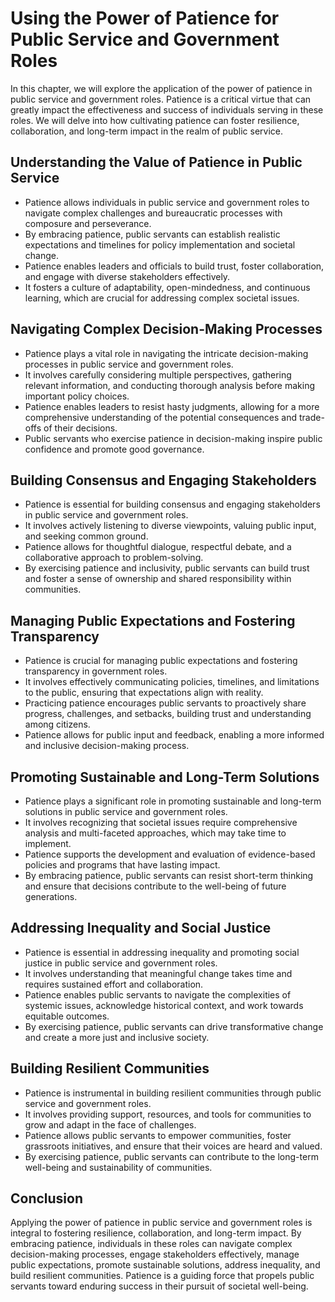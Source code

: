 Using the Power of Patience for Public Service and Government Roles
============================================================================

In this chapter, we will explore the application of the power of patience in public service and government roles. Patience is a critical virtue that can greatly impact the effectiveness and success of individuals serving in these roles. We will delve into how cultivating patience can foster resilience, collaboration, and long-term impact in the realm of public service.

**Understanding the Value of Patience in Public Service**
---------------------------------------------------------

* Patience allows individuals in public service and government roles to navigate complex challenges and bureaucratic processes with composure and perseverance.
* By embracing patience, public servants can establish realistic expectations and timelines for policy implementation and societal change.
* Patience enables leaders and officials to build trust, foster collaboration, and engage with diverse stakeholders effectively.
* It fosters a culture of adaptability, open-mindedness, and continuous learning, which are crucial for addressing complex societal issues.

**Navigating Complex Decision-Making Processes**
------------------------------------------------

* Patience plays a vital role in navigating the intricate decision-making processes in public service and government roles.
* It involves carefully considering multiple perspectives, gathering relevant information, and conducting thorough analysis before making important policy choices.
* Patience enables leaders to resist hasty judgments, allowing for a more comprehensive understanding of the potential consequences and trade-offs of their decisions.
* Public servants who exercise patience in decision-making inspire public confidence and promote good governance.

**Building Consensus and Engaging Stakeholders**
------------------------------------------------

* Patience is essential for building consensus and engaging stakeholders in public service and government roles.
* It involves actively listening to diverse viewpoints, valuing public input, and seeking common ground.
* Patience allows for thoughtful dialogue, respectful debate, and a collaborative approach to problem-solving.
* By exercising patience and inclusivity, public servants can build trust and foster a sense of ownership and shared responsibility within communities.

**Managing Public Expectations and Fostering Transparency**
-----------------------------------------------------------

* Patience is crucial for managing public expectations and fostering transparency in government roles.
* It involves effectively communicating policies, timelines, and limitations to the public, ensuring that expectations align with reality.
* Practicing patience encourages public servants to proactively share progress, challenges, and setbacks, building trust and understanding among citizens.
* Patience allows for public input and feedback, enabling a more informed and inclusive decision-making process.

**Promoting Sustainable and Long-Term Solutions**
-------------------------------------------------

* Patience plays a significant role in promoting sustainable and long-term solutions in public service and government roles.
* It involves recognizing that societal issues require comprehensive analysis and multi-faceted approaches, which may take time to implement.
* Patience supports the development and evaluation of evidence-based policies and programs that have lasting impact.
* By embracing patience, public servants can resist short-term thinking and ensure that decisions contribute to the well-being of future generations.

**Addressing Inequality and Social Justice**
--------------------------------------------

* Patience is essential in addressing inequality and promoting social justice in public service and government roles.
* It involves understanding that meaningful change takes time and requires sustained effort and collaboration.
* Patience enables public servants to navigate the complexities of systemic issues, acknowledge historical context, and work towards equitable outcomes.
* By exercising patience, public servants can drive transformative change and create a more just and inclusive society.

**Building Resilient Communities**
----------------------------------

* Patience is instrumental in building resilient communities through public service and government roles.
* It involves providing support, resources, and tools for communities to grow and adapt in the face of challenges.
* Patience allows public servants to empower communities, foster grassroots initiatives, and ensure that their voices are heard and valued.
* By exercising patience, public servants can contribute to the long-term well-being and sustainability of communities.

**Conclusion**
--------------

Applying the power of patience in public service and government roles is integral to fostering resilience, collaboration, and long-term impact. By embracing patience, individuals in these roles can navigate complex decision-making processes, engage stakeholders effectively, manage public expectations, promote sustainable solutions, address inequality, and build resilient communities. Patience is a guiding force that propels public servants toward enduring success in their pursuit of societal well-being.
